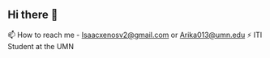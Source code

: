 ## Hi there 👋
📫 How to reach me - Isaacxenosv2@gmail.com or Arika013@umn.edu
⚡️ ITI Student at the UMN

<!--
**IsaacA718/IsaacA718** is a ✨ _special_ ✨ repository because its `README.md` (this file) appears on your GitHub profile.

Here are some ideas to get you started:

- 🔭 I’m currently working on ...
- 🌱 I’m currently learning ...
- 👯 I’m looking to collaborate on ...
- 🤔 I’m looking for help with ...
- 💬 Ask me about ...
- 📫 How to reach me: ...
- 😄 Pronouns: ...
- ⚡ Fun fact: ...
-->
